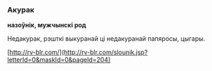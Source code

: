 ### Акурак
**назоўнік, мужчынскі род**

Недакурак, рэшткі выкуранай ці недакуранай папяросы, цыгары.

<a rel="author">[http://rv-blr.com/](http://rv-blr.com/slounik.jsp?letterId=0&maskId=0&pageId=204)</a>
